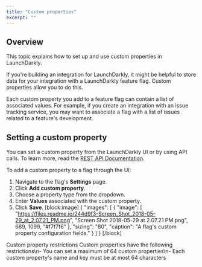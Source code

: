 ```yaml
---
title: "Custom properties"
excerpt: ""
---
```

## Overview
This topic explains how to set up and use custom properties in LaunchDarkly.

If you're building an integration for LaunchDarkly, it might be helpful to store data for your integration with a LaunchDarkly feature flag. Custom properties allow you to do this. 

Each custom property you add to a feature flag can contain a list of associated values. For example, if you create an integration with an issue tracking service, you may want to associate a flag with a list of issues related to a feature's development.
## Setting a custom property
You can set a custom property from the LaunchDarkly UI or by using API calls. To learn more, read the [REST API Documentation](https://apidocs.launchdarkly.com/docs/feature-flags-overview).

To add a custom property to a flag through the UI:

1. Navigate to the flag's **Settings** page.
2. Click **Add custom property**.
3. Choose a property type from the dropdown.
4. Enter **Values** associated with the custom property.
5. Click **Save**.
[block:image]
{
  "images": [
    {
      "image": [
        "https://files.readme.io/244d9f3-Screen_Shot_2018-05-29_at_2.07.21_PM.png",
        "Screen Shot 2018-05-29 at 2.07.21 PM.png",
        689,
        1099,
        "#f7f7f6"
      ],
      "sizing": "80",
      "caption": "A flag's custom property configuration fields."
    }
  ]
}
[/block]

<Callout intent="alert">
  <Callout.Title>Custom property restrictions</Callout.Title>
  <Callout.Description>Custom properties have the following restrictions\n- You can set a maximum of 64 custom properties\n- Each custom property's name and key must be at most 64 characters</Callout.Description>

</Callout>